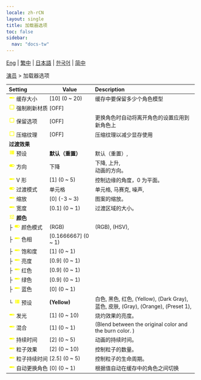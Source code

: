 ```yaml
---
locale: zh-rCN
layout: single
title: 加载器选项
toc: false
sidebar:
  nav: "docs-tw"
---
```

[Eng](/dancexr/menu/2025.4/actors/loader_options) | [繁中](/tw/dancexr/menu/2025.4/actors/loader_options) | [日本語](/jp/dancexr/menu/2025.4/actors/loader_options) | [한국어](/kr/dancexr/menu/2025.4/actors/loader_options) | [简中](/zh/dancexr/menu/2025.4/actors/loader_options)

[演员](../menu#演员) > 加载器选项



| Setting | Value | Description |
| :--- | --- | :--- |
|<nobr>![slider icon](/images/icon/ic_slider.png) 缓存大小</nobr>| [10] (0 ~ 20) | 缓存中要保留多少个角色模型
|<nobr>![check_off icon](/images/icon/ic_check_off.png) 强制刷新材质</nobr>| [OFF] | 
|<nobr>![check_off icon](/images/icon/ic_check_off.png) 保留选项</nobr>| [OFF] | 更换角色时自动将离开角色的设置应用到新角色上
|<nobr>![check_off icon](/images/icon/ic_check_off.png) 压缩纹理</nobr>| [OFF] | 压缩纹理以减少显存使用
|<nobr> <b>过渡效果</b></nobr>|| 
|<nobr>![list icon](/images/icon/ic_list.png) 预设</nobr>| **默认（重置）** | 默认（重置）,  |
|<nobr>![toggle_on icon](/images/icon/ic_toggle_on.png) 方向</nobr>| 下降 | 下降, 上升, <br/>动画的方向。
|<nobr>![slider icon](/images/icon/ic_slider.png) V 形</nobr>| [1] (0 ~ 5) | 控制边缘的角度，0 为平面。
|<nobr>![toggle_on icon](/images/icon/ic_toggle_on.png) 过渡模式</nobr>| 单元格 | 单元格, 马赛克, 噪声, 
|<nobr>![slider icon](/images/icon/ic_slider.png) 缩放</nobr>| [0] (-3 ~ 3) | 图案的缩放。
|<nobr>![slider icon](/images/icon/ic_slider.png) 宽度</nobr>| [0.1] (0 ~ 1) | 过渡区域的大小。
|<nobr>![tune icon](/images/icon/ic_tune.png) <b>颜色</b></nobr>| | 
|<nobr>├&nbsp;![toggle_on icon](/images/icon/ic_toggle_on.png) 颜色模式</nobr>| (RGB) | (RGB), (HSV), 
|<nobr>├&nbsp;![slider icon](/images/icon/ic_slider.png) 色相</nobr>| [0.1666667] (0 ~ 1) | 
|<nobr>├&nbsp;![slider icon](/images/icon/ic_slider.png) 饱和度</nobr>| [1] (0 ~ 1) | 
|<nobr>├&nbsp;![slider icon](/images/icon/ic_slider.png) 亮度</nobr>| [0.9] (0 ~ 1) | 
|<nobr>├&nbsp;![slider icon](/images/icon/ic_slider.png) 红色</nobr>| [0.9] (0 ~ 1) | 
|<nobr>├&nbsp;![slider icon](/images/icon/ic_slider.png) 绿色</nobr>| [0.9] (0 ~ 1) | 
|<nobr>├&nbsp;![slider icon](/images/icon/ic_slider.png) 蓝色</nobr>| [0] (0 ~ 1) | 
|<nobr>└&nbsp;![list icon](/images/icon/ic_list.png) 预设</nobr>| **(Yellow)** | 白色, 黑色, 红色, (Yellow), (Dark Gray), 蓝色, 皮肤, (Gray), (Orange), (Preset 1),  |
|<nobr>![slider icon](/images/icon/ic_slider.png) 发光</nobr>| [1] (0 ~ 10) | 烧灼效果的亮度。
|<nobr>![slider icon](/images/icon/ic_slider.png) 混合</nobr>| [1] (0 ~ 1) | (Blend between the original color and the burn color. )
|<nobr>![slider icon](/images/icon/ic_slider.png) 持续时间</nobr>| [2] (0 ~ 5) | 动画的持续时间。
|<nobr>![slider icon](/images/icon/ic_slider.png) 粒子效果</nobr>| [2] (0 ~ 10) | 控制粒子的数量。
|<nobr>![slider icon](/images/icon/ic_slider.png) 粒子持续时间</nobr>| [2.5] (0 ~ 5) | 控制粒子的生命周期。
|<nobr>![slider icon](/images/icon/ic_slider.png) 自动更换角色</nobr>| [0] (0 ~ 1) | 根据值自动在缓存中的角色之间切换
